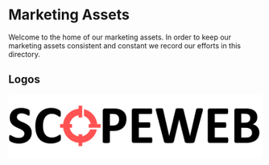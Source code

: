 # Marketing Assets

Welcome to the home of our marketing assets. In order to keep our marketing assets consistent and constant we record our efforts in this directory.

## Logos

[logo]: logos/scope-web-logo-default.png "Scope Web Logo"

![logo]